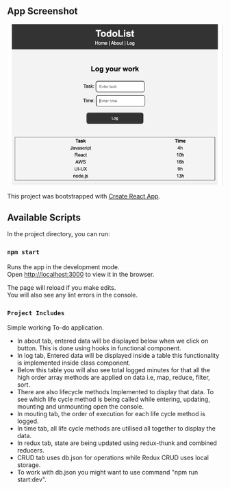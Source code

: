 ## App Screenshot

![Screenshot image](src/Screenshot.png?raw=true)


This project was bootstrapped with [Create React App](https://github.com/facebook/create-react-app).

## Available Scripts

In the project directory, you can run:

### `npm start`

Runs the app in the development mode.<br />
Open [http://localhost:3000](http://localhost:3000) to view it in the browser.

The page will reload if you make edits.<br />
You will also see any lint errors in the console.

### `Project Includes`

Simple working To-do application.<br />
* In about tab, entered data will be displayed below when we click on button. This is done using hooks in functional component.
* In log tab, Entered data will be displayed inside a table this functionality is implemented inside class component.
* Below this table you will also see total logged minutes for that all the high order array methods are applied on data i.e, map, reduce, filter, sort.
* There are also lifecycle methods Implemented to display that data. To see which life cycle method is being called while entering, updating, mounting and unmounting open the console.
* In mouting tab, the order of execution for each life cycle method is logged.
* In time tab, all life cycle methods are utilised all together to display the data.
* In redux tab, state are being updated using redux-thunk and combined reducers.
* CRUD tab uses db.json for operations while Redux CRUD uses local storage.
* To work with db.json you might want to use command "npm run start:dev".

